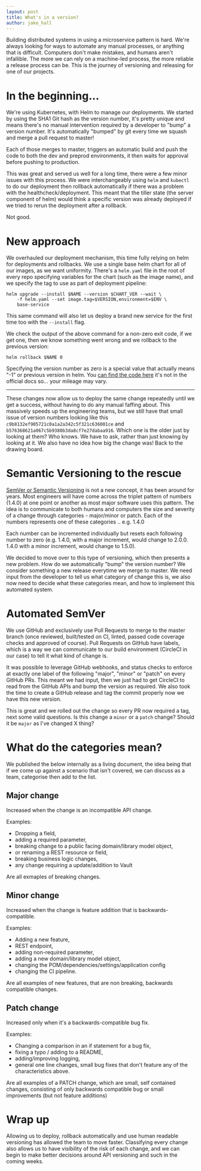 ```yaml
---
layout: post
title: What's in a version?
author: jake_hall
---
```


Building distributed systems in using a microservice pattern is hard. We're always looking for ways to automate any manual processes, or anything that is difficult. Computers don't make mistakes, and humans aren't infallible. The more we can rely on a machine-led process, the more reliable a release process can be. This is the journey of versioning and releasing for one of our projects.

# In the beginning...

We're using Kubernetes, with Helm to manage our deployments. We started by using the SHA1 Git hash as the version number, it's pretty unique and means there's no manual intervention required by a developer to "bump" a version number. It's automatically "bumped" by git every time we squash and merge a pull request to master!

Each of those merges to master, triggers an automatic build and push the code to both the dev and preprod environments, it then waits for approval before pushing to production.

This was great and served us well for a long time, there were a few minor issues with this process. We were interchangeably using `helm` and `kubectl` to do our deployment then rollback automatically if there was a problem with the healthcheck/deployment. This meant that the tiller state (the server component of helm) would think a specific version was already deployed if we tried to rerun the deployment after a rollback.

Not good.

# New approach

We overhauled our deployment mechanism, this time fully relying on helm for deployments and rollbacks. We use a single base helm chart for all of our images, as we want uniformity. There's a `helm.yaml` file in the root of every repo specifying variables for the chart (such as the image name), and we specify the tag to use as part of deployment pipeline:

```
helm upgrade --install $NAME --version $CHART_VER --wait \
    -f helm.yaml --set image.tag=$VERSION,environment=$ENV \
    base-service
```

This same command will also let us deploy a brand new service for the first time too with the `--install` flag.

We check the output of the above command for a non-zero exit code, if we get one, then we know something went wrong and we rollback to the previous version:

```
helm rollback $NAME 0
```

Specifying the version number as zero is a special value that actually means "-1" or previous version in helm. You [can find the code here](https://github.com/helm/helm/blob/master/pkg/tiller/release_rollback.go#L79-L82) it's not in the official docs so... your mileage may vary.

----

These changes now allow us to deploy the same change repeatedly until we get a success, without having to do any manual faffing about. This massively speeds up the engineering teams, but we still have that small issue of version numbers looking like this `c9b8132ef905721c0a1a2a342c5f321c636001ce` and `b576368621a067c5b9380b3da8cf7e27dabaa916`. Which one is the older just by looking at them? Who knows. We have to ask, rather than just knowing by looking at it. We also have no idea how big the change was! Back to the drawing board.

# Semantic Versioning to the rescue

[SemVer or Semantic Versioning](https://semver.org/) is not a new concept, it has been around for years. Most engineers will have come across the triplet pattern of numbers (1.4.0) at one point or another as most major software uses this pattern. The idea is to communicate to both humans and computers the size and severity of a change through categories - major/minor or patch. Each of the numbers represents one of these categories <MAJOR>.<MINOR>.<PATCH> e.g. 1.4.0

Each number can be incremented individually but resets each following number to zero (e.g. 1.4.0, with a major increment, would change to 2.0.0. 1.4.0 with a minor increment, would change to 1.5.0).

We decided to move over to this type of versioning, which then presents a new problem. How do we automatically "bump" the version number? We consider something a new release everytime we merge to master. We need input from the developer to tell us what category of change this is, we also now need to decide what these categories mean, and how to implement this automated system.

# Automated SemVer

We use GitHub and exclusively use Pull Requests to merge to the master branch (once reviewed, built/tested on CI, linted, passed code coverage checks and approved of course). Pull Requests on GitHub have labels, which is a way we can communicate to our build environment (CircleCI in our case) to tell it what kind of change is.

It was possible to leverage GitHub webhooks, and status checks to enforce at exactly one label of the following "major", "minor" or "patch" on every GitHub PRs. This meant we had input, then we just had to get CircleCI to read from the GitHub APIs and bump the version as required. We also took the time to create a GitHub release and tag the commit properly now we have this new version.

This is great and we rolled out the change so every PR now required a tag, next some valid questions. Is this change a `minor` or a `patch` change? Should it be `major` as I've changed X thing?

# What do the categories mean?

We published the below internally as a living document, the idea being that if we come up against a scenario that isn't covered, we can discuss as a team, categorise then add to the list.

## Major change
Increased when the change is an incompatible API change.

Examples:
* Dropping a field,
* adding a required parameter,
* breaking change to a public facing domain/library model object,
* or renaming a REST resource or field,
* breaking business logic changes,
* any change requiring a update/addition to Vault

Are all exmaples of breaking changes.

## Minor change
Increased when the change is feature addition that is backwards-compatible.

Examples:
* Adding a new feature,
* REST endpoint,
* adding non-required parameter,
* adding a new domain/library model object,
* changing the POM/dependencies/settings/application config
* changing the CI pipeline.

Are all examples of new features, that are non breaking, backwards compatible changes.

## Patch change
Increased only when it's a backwards-compatible bug fix.

Examples:
* Changing a comparison in an if statement for a bug fix,
* fixing a typo / adding to a README,
* adding/improving logging,
* general one line changes, small bug fixes that don't feature any of the characteristics above.

Are all examples of a PATCH change, which are small, self contained changes, consisting of only backwards compatible bug or small improvements (but not feature additions)

# Wrap up

Allowing us to deploy, rollback automatically and use human readable versioning has allowed the team to move faster. Classifying every change also allows us to have visibility of the risk of each change, and we can begin to make better decisions around API versioning and such in the coming weeks.